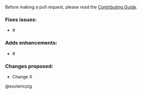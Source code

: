 Before making a pull request, please read the [Contributing Guide](https://github.com/esotericpig/senpi/blob/master/CONTRIBUTING.md).

### Fixes issues:
- #<number>

### Adds enhancements:
- #<number>

### Changes proposed:
- Change X

@esotericpig
